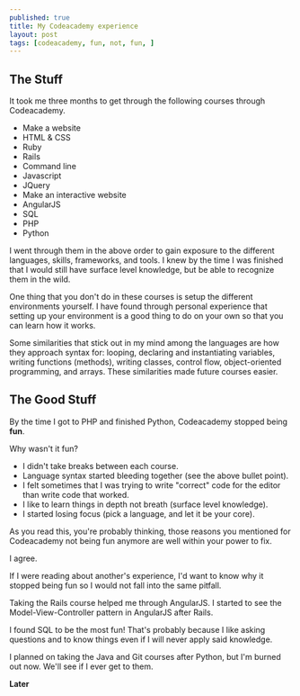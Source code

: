 ```yaml
---
published: true
title: My Codeacademy experience
layout: post
tags: [codeacademy, fun, not, fun, ]
---
```

<h2>The Stuff</h2>

It took me three months to get through the following courses through Codeacademy.

- Make a website
- HTML & CSS
- Ruby
- Rails
- Command line
- Javascript
- JQuery
- Make an interactive website
- AngularJS
- SQL
- PHP
- Python

I went through them in the above order to gain exposure to the different languages, skills, frameworks, and tools. I knew by the time I was finished that I would still have surface level knowledge, but be able to recognize them in the wild.

One thing that you don't do in these courses is setup the different environments yourself. I have found through personal experience that setting up your environment is a good thing to do on your own so that you can learn how it works. 

Some similarities that stick out in my mind among the languages are how they approach syntax for: looping, declaring and instantiating variables, writing functions (methods), writing classes, control flow, object-oriented programming, and arrays. These similarities made future courses easier.

<h2>The Good Stuff</h2>

By the time I got to PHP and finished Python, Codeacademy stopped being **fun**.

Why wasn't it fun?

- I didn't take breaks between each course.
- Language syntax started bleeding together (see the above bullet point).
- I felt sometimes that I was trying to write "correct" code for the editor than write code that worked.
- I like to learn things in depth not breath (surface level knowledge).
- I started losing focus (pick a language, and let it be your core).

As you read this, you're probably thinking, those reasons you mentioned for Codeacademy not being fun anymore are well within your power to fix. 

I agree.

If I were reading about another's experience, I'd want to know why it stopped being fun so I would not fall into the same pitfall.

Taking the Rails course helped me through AngularJS. I started to see the Model-View-Controller pattern in AngularJS after Rails.

I found SQL to be the most fun! That's probably because I like asking questions and to know things even if I will never apply said knowledge.

I planned on taking the Java and Git courses after Python, but I'm burned out now. We'll see if I ever get to them.

**Later**
